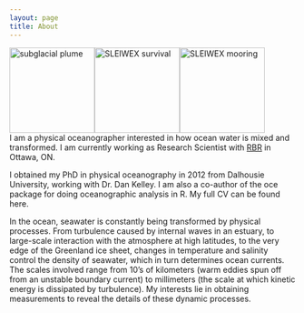 ```yaml
---
layout: page
title: About
---
```


<img style="float: left" alt="subglacial plume" src="{{ site.baseurl }}images/img_05073.jpg" width="150">
<img style="float: left" alt="SLEIWEX survival" src="{{ site.baseurl }}images/sleiwex_survival.jpg" width="150">
<img style="float: left" alt="SLEIWEX mooring" src="{{ site.baseurl }}images/sleiwex_mooring.jpg" width="150">
<p style="clear: both;">

I am a physical oceanographer interested in how ocean water is mixed and transformed. I am currently working as Research Scientist with [RBR](www.rbr-global.com) in Ottawa, ON. 

I obtained my PhD in physical oceanography in 2012 from Dalhousie University, working with Dr. Dan Kelley. I am also a co-author of the oce package for doing oceanographic analysis in R. My full CV can be found here.

In the ocean, seawater is constantly being transformed by physical processes. From turbulence caused by internal waves in an estuary, to large-scale interaction with the atmosphere at high latitudes, to the very edge of the Greenland ice sheet, changes in temperature and salinity control the density of seawater, which in turn determines ocean currents. The scales involved range from 10’s of kilometers (warm eddies spun off from an unstable boundary current) to millimeters (the scale at which kinetic energy is dissipated by turbulence). My interests lie in obtaining measurements to reveal the details of these dynamic processes.


